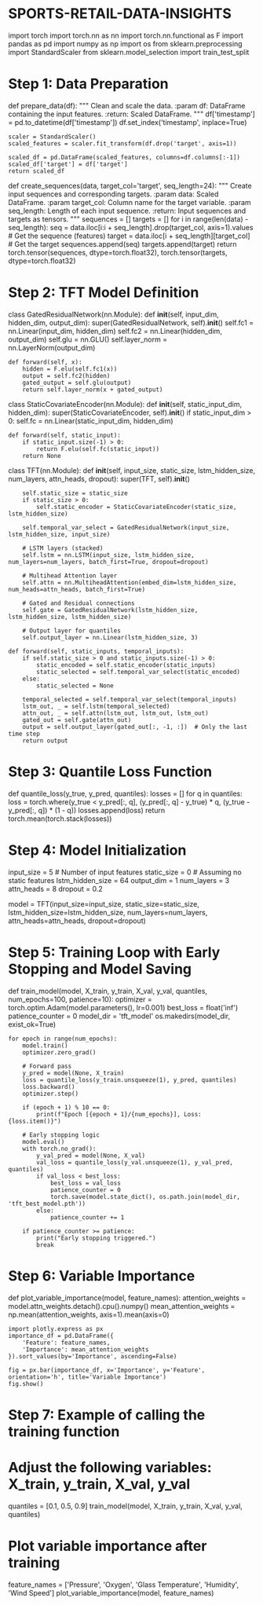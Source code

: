 # SPORTS-RETAIL-DATA-INSIGHTS

import torch
import torch.nn as nn
import torch.nn.functional as F
import pandas as pd
import numpy as np
import os
from sklearn.preprocessing import StandardScaler
from sklearn.model_selection import train_test_split

# Step 1: Data Preparation

def prepare_data(df):
    """
    Clean and scale the data.
    :param df: DataFrame containing the input features.
    :return: Scaled DataFrame.
    """
    df['timestamp'] = pd.to_datetime(df['timestamp'])
    df.set_index('timestamp', inplace=True)

    scaler = StandardScaler()
    scaled_features = scaler.fit_transform(df.drop('target', axis=1))
    
    scaled_df = pd.DataFrame(scaled_features, columns=df.columns[:-1])
    scaled_df['target'] = df['target']
    return scaled_df

def create_sequences(data, target_col='target', seq_length=24):
    """
    Create input sequences and corresponding targets.
    :param data: Scaled DataFrame.
    :param target_col: Column name for the target variable.
    :param seq_length: Length of each input sequence.
    :return: Input sequences and targets as tensors.
    """
    sequences = []
    targets = []
    for i in range(len(data) - seq_length):
        seq = data.iloc[i:i + seq_length].drop(target_col, axis=1).values  # Get the sequence (features)
        target = data.iloc[i + seq_length][target_col]  # Get the target
        sequences.append(seq)
        targets.append(target)
    return torch.tensor(sequences, dtype=torch.float32), torch.tensor(targets, dtype=torch.float32)

# Step 2: TFT Model Definition

class GatedResidualNetwork(nn.Module):
    def __init__(self, input_dim, hidden_dim, output_dim):
        super(GatedResidualNetwork, self).__init__()
        self.fc1 = nn.Linear(input_dim, hidden_dim)
        self.fc2 = nn.Linear(hidden_dim, output_dim)
        self.glu = nn.GLU()
        self.layer_norm = nn.LayerNorm(output_dim)

    def forward(self, x):
        hidden = F.elu(self.fc1(x))
        output = self.fc2(hidden)
        gated_output = self.glu(output)
        return self.layer_norm(x + gated_output)

class StaticCovariateEncoder(nn.Module):
    def __init__(self, static_input_dim, hidden_dim):
        super(StaticCovariateEncoder, self).__init__()
        if static_input_dim > 0:
            self.fc = nn.Linear(static_input_dim, hidden_dim)

    def forward(self, static_input):
        if static_input.size(-1) > 0:
            return F.elu(self.fc(static_input))
        return None

class TFT(nn.Module):
    def __init__(self, input_size, static_size, lstm_hidden_size, num_layers, attn_heads, dropout):
        super(TFT, self).__init__()

        self.static_size = static_size
        if static_size > 0:
            self.static_encoder = StaticCovariateEncoder(static_size, lstm_hidden_size)

        self.temporal_var_select = GatedResidualNetwork(input_size, lstm_hidden_size, input_size)

        # LSTM layers (stacked)
        self.lstm = nn.LSTM(input_size, lstm_hidden_size, num_layers=num_layers, batch_first=True, dropout=dropout)

        # Multihead Attention layer
        self.attn = nn.MultiheadAttention(embed_dim=lstm_hidden_size, num_heads=attn_heads, batch_first=True)

        # Gated and Residual connections
        self.gate = GatedResidualNetwork(lstm_hidden_size, lstm_hidden_size, lstm_hidden_size)

        # Output layer for quantiles
        self.output_layer = nn.Linear(lstm_hidden_size, 3)

    def forward(self, static_inputs, temporal_inputs):
        if self.static_size > 0 and static_inputs.size(-1) > 0:
            static_encoded = self.static_encoder(static_inputs)
            static_selected = self.temporal_var_select(static_encoded)
        else:
            static_selected = None

        temporal_selected = self.temporal_var_select(temporal_inputs)
        lstm_out, _ = self.lstm(temporal_selected)
        attn_out, _ = self.attn(lstm_out, lstm_out, lstm_out)
        gated_out = self.gate(attn_out)
        output = self.output_layer(gated_out[:, -1, :])  # Only the last time step
        return output

# Step 3: Quantile Loss Function

def quantile_loss(y_true, y_pred, quantiles):
    losses = []
    for q in quantiles:
        loss = torch.where(y_true < y_pred[:, q], (y_pred[:, q] - y_true) * q, (y_true - y_pred[:, q]) * (1 - q))
        losses.append(loss)
    return torch.mean(torch.stack(losses))

# Step 4: Model Initialization

input_size = 5  # Number of input features
static_size = 0  # Assuming no static features
lstm_hidden_size = 64
output_dim = 1
num_layers = 3
attn_heads = 8
dropout = 0.2

model = TFT(input_size=input_size, static_size=static_size, lstm_hidden_size=lstm_hidden_size,
            num_layers=num_layers, attn_heads=attn_heads, dropout=dropout)

# Step 5: Training Loop with Early Stopping and Model Saving

def train_model(model, X_train, y_train, X_val, y_val, quantiles, num_epochs=100, patience=10):
    optimizer = torch.optim.Adam(model.parameters(), lr=0.001)
    best_loss = float('inf')
    patience_counter = 0
    model_dir = 'tft_model'
    os.makedirs(model_dir, exist_ok=True)

    for epoch in range(num_epochs):
        model.train()
        optimizer.zero_grad()

        # Forward pass
        y_pred = model(None, X_train)
        loss = quantile_loss(y_train.unsqueeze(1), y_pred, quantiles)
        loss.backward()
        optimizer.step()

        if (epoch + 1) % 10 == 0:
            print(f"Epoch [{epoch + 1}/{num_epochs}], Loss: {loss.item()}")

        # Early stopping logic
        model.eval()
        with torch.no_grad():
            y_val_pred = model(None, X_val)
            val_loss = quantile_loss(y_val.unsqueeze(1), y_val_pred, quantiles)
            if val_loss < best_loss:
                best_loss = val_loss
                patience_counter = 0
                torch.save(model.state_dict(), os.path.join(model_dir, 'tft_best_model.pth'))
            else:
                patience_counter += 1

        if patience_counter >= patience:
            print("Early stopping triggered.")
            break

# Step 6: Variable Importance

def plot_variable_importance(model, feature_names):
    attention_weights = model.attn_weights.detach().cpu().numpy()
    mean_attention_weights = np.mean(attention_weights, axis=1).mean(axis=0)

    import plotly.express as px
    importance_df = pd.DataFrame({
        'Feature': feature_names,
        'Importance': mean_attention_weights
    }).sort_values(by='Importance', ascending=False)

    fig = px.bar(importance_df, x='Importance', y='Feature', orientation='h', title='Variable Importance')
    fig.show()

# Step 7: Example of calling the training function
# Adjust the following variables: X_train, y_train, X_val, y_val
quantiles = [0.1, 0.5, 0.9]
train_model(model, X_train, y_train, X_val, y_val, quantiles)

# Plot variable importance after training
feature_names = ['Pressure', 'Oxygen', 'Glass Temperature', 'Humidity', 'Wind Speed']
plot_variable_importance(model, feature_names)
